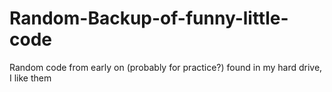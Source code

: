 # Random-Backup-of-funny-little-code
Random code from early on (probably for practice?) found in my hard drive, I like them
